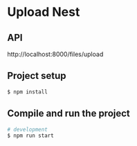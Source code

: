 # Upload Nest

## API

http://localhost:8000/files/upload

## Project setup

```bash
$ npm install
```

## Compile and run the project

```bash
# development
$ npm run start

```
